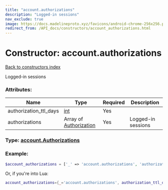 ```yaml
---
title: "account.authorizations"
description: "Logged-in sessions"
nav_exclude: true
image: https://docs.madelineproto.xyz/favicons/android-chrome-256x256.png
redirect_from: /API_docs/constructors/account_authorizations.html
---
```

# Constructor: account.authorizations  
[Back to constructors index](index.md)



Logged-in sessions

### Attributes:

| Name     |    Type       | Required | Description |
|----------|---------------|----------|-------------|
|authorization\_ttl\_days|[int](../types/int.md) | Yes|
|authorizations|Array of [Authorization](../types/Authorization.md) | Yes|Logged-in sessions|



### Type: [account.Authorizations](../types/account.Authorizations.md)


### Example:

```php
$account_authorizations = ['_' => 'account.authorizations', 'authorization_ttl_days' => int, 'authorizations' => [Authorization, Authorization]];
```  


Or, if you're into Lua:

```lua
account_authorizations={_='account.authorizations', authorization_ttl_days=int, authorizations={Authorization}}

```


